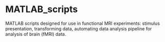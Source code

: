 # MATLAB_scripts
MATLAB scripts designed for use in functional MRI experiments: stimulus presentation, transforming data, automating data analysis pipeline for analysis of brain (fMRI) data. 
